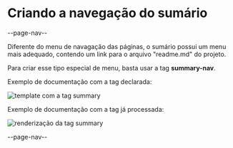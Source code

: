 # Criando a navegação do sumário

--page-nav--

Diferente do menu de navagação das páginas, o sumário possui um menu mais adequado, contendo um link para o arquivo "readme.md" do projeto.

Para criar esse tipo especial de menu, basta usar a tag **summary-nav**.

Exemplo de documentação com a tag declarada:

![template com a tag summary](../imgs/summary-nav-template.png)

Exemplo de documentação com a tag já processada:

![renderização da tag summary](../imgs/summary-nav.png)

--page-nav--
